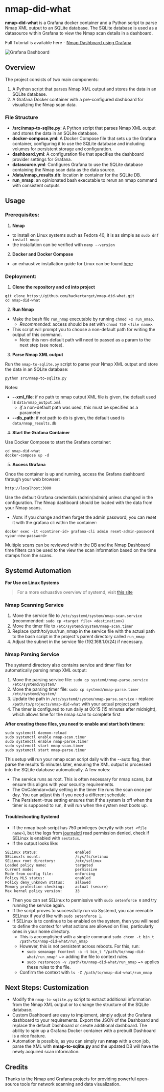 # nmap-did-what

**nmap-did-what** is a Grafana docker container and a Python script to parse Nmap XML output to an SQLite database. The SQLite database is used as a datasource within Grafana to view the Nmap scan details in a dashboard.

Full Tutorial is available here - [Nmap Dashboard using Grafana](https://hackertarget.com/nmap-dashboard-with-grafana/)

![Grafana Dashboard](https://hackertarget.com/images/nmap-grafana-dashboard.webp)

## Overview

The project consists of two main components:

1. A Python script that parses Nmap XML output and stores the data in an SQLite database.
2. A Grafana Docker container with a pre-configured dashboard for visualizing the Nmap scan data.

### File Structure

- **/src/nmap-to-sqlite.py**: A Python script that parses Nmap XML output and stores the data in an SQLite database.
- **docker-compose.yml**: A Docker Compose file that sets up the Grafana container, configuring it to use the SQLite database and including volumes for persistent storage and configuration.
- **dashboard.yml**: A configuration file that specifies the dashboard provider settings for Grafana.
- **datasource.yml**: Configures Grafana to use the SQLite database containing the Nmap scan data as the data source.
- **/data/nmap_results.db**: location in container for the SQLite DB.
- **run_nmap**: an opinionated bash executable to rerun an nmap command with consistent outputs


## Usage

### Prerequisites:

1. **Nmap**
  - to install on Linux systems such as Fedora 40, it is as simple as `sudo dnf install nmap`
  - the installation can be verified with `namp --version`
2. **Docker and Docker Compose**
  - an exhaustive installation guide for Linux can be found [here](https://docs.docker.com/engine/install/fedora/)


### Deployment:

1. **Clone the repository and cd into project**

```
git clone https://github.com/hackertarget/nmap-did-what.git
cd nmap-did-what
```

2. **Run Nmap**
- Make the bash file `run_nmap` executable by running `chmod +x run_nmap`.
  - _Recommended_: access should be set with `chmod 750 <file name>`.
- This script will prompt you to choose a non-default path for writing the output of this command.
  - Note: this non-default path will need to passed as a param to the next step (see notes).

3. **Parse Nmap XML output**

Run the `nmap-to-sqlite.py` script to parse your Nmap XML output and store the data in an SQLite database:

```
python src/nmap-to-sqlite.py
```
Notes:
- **--xml_file**: if no path to nmap output XML file is given, the default used is `data/nmap_output.xml`
  - _if_ a non-default path was used, this must be specified as a parameter
- **--db_path**: if not path to db is given, the default used is `data/nmap_results.db`

4. **Start the Grafana Container**

Use Docker Compose to start the Grafana container:

```
cd nmap-did-what
docker-compose up -d
```

5. **Access Grafana**

Once the container is up and running, access the Grafana dashboard through your web browser:

```
http://localhost:3000
```

Use the default Grafana credentials (admin/admin) unless changed in the configuration. The Nmap dashboard should be loaded with the data from your Nmap scans.
- *Note*: if you change and then forget the admin password, you can reset it with the grafana cli within the container:
```
docker exec -it <continer-id> grafana-cli admin reset-admin-password <your-new-password>
```

Multiple scans can be reviewed within the DB and the Nmap Dashboard time filters can be used to the view the scan information based on the time stamps from the scans.

## Systemd Automation
**For Use on Linux Systems**
> For a more exhuastive overview of systemd, visit [this site](https://systemd.io/)

### Nmap Scanning Service
1. Move the service file to `/etc/systemd/system/nmap-scan.service` (recommended: `sudo cp <target file> <destination>`)
2. Move the timer file to `/etc/systemd/system/nmap-scan.timer`
3. Replace /path/to/your/run_nmap in the service file with the actual path to the bash script in the project's parent directory called `run_nmap`
4. Adjust the subnet in the service file (192.168.1.0/24) if necessary.

### Nmap Parsing Service
The systemd directory also contains service and timer files for automatically parsing nmap XML output:

1. Move the parsing service file: `sudo cp systemd/nmap-parse.service /etc/systemd/system/`
2. Move the parsing timer file: `sudo cp systemd/nmap-parse.timer /etc/systemd/system/`
3. Update the path in `/etc/systemd/system/nmap-parse.service` - replace `/path/to/projects/nmap-did-what` with your actual project path
4. The timer is configured to run daily at 00:15 (15 minutes after midnight), which allows time for the nmap scan to complete first

**After creating these files, you need to enable and start both timers:**
```
sudo systemctl daemon-reload
sudo systemctl enable nmap-scan.timer
sudo systemctl enable nmap-parse.timer
sudo systemctl start nmap-scan.timer
sudo systemctl start nmap-parse.timer
```

This setup will run your nmap scan script daily with the --auto flag, then parse the results 15 minutes later, ensuring the XML output is processed into the SQLite database automatically.
A few notes:

- The service runs as root. This is often necessary for nmap scans, but ensure this aligns with your security requirements.
- The OnCalendar=daily setting in the timer file runs the scan once per day. You can adjust this if you need a different schedule.
- The Persistent=true setting ensures that if the system is off when the timer is supposed to run, it will run when the system next boots up.

#### Troubleshooting Systemd
- If the nmap bash script has 750 privileges (veryify with `stat <file name>`), but the logs from [journalctl](https://man7.org/linux/man-pages/man1/journalctl.1.html) read permission denied, check if SELinux is enabled with `sestatus`.
- If the output looks like:
```
SELinux status:                 enabled
SELinuxfs mount:                /sys/fs/selinux
SELinux root directory:         /etc/selinux
Loaded policy name:             targeted
Current mode:                   permissive
Mode from config file:          enforcing
Policy MLS status:              enabled
Policy deny_unknown status:     allowed
Memory protection checking:     actual (secure)
Max kernel policy version:      33
```
- Then you can set SELinux to permissive with `sudo setenforce 0` and try running the service again.
- If the script proves to successfully run via Systemd, you can reenable SELinux if you'd like with `sudo setenforce 1`.
- If SELinux is to continue to be enabled on the system, then you will need to define the context for what actions are allowed on files, particularly ones in your home directory.
  - This is accomplished with a simple command `sudo chcon -t bin_t /path/to/nmap-did-what/run_nmap`
  - However, this is not persistent across reboots. For this, run:
    - `sudo semanage fcontext -a -t bin_t "/path/to/nmap-did-what/run_nmap"` ~> adding the file to context rules.
    - `sudo restorecon -v /path/to/nmap-did-what/run_nmap` ~> applies these rules to the file.
  - Confirm the context with `ls -Z /path/to/nmap-did-what/run_nmap`


## Next Steps: Customization

- Modify the `nmap-to-sqlite.py` script to extract additional information from the Nmap XML output or to change the structure of the SQLite database.
- Custom Dashboard are easy to implement, simply adjust the Grafana dashboard to your requirements. Export the JSON of the Dashboard and replace the default Dashboard or create additional dashboard. The ability to spin up a Grafana Docker container with a prebuilt Dashboard is a nice feature.
- Automation is possible, as you can simply run **nmap** with a cron job, parse the XML with **nmap-to-sqlite.py** and the updated DB will have the newly acquired scan information.

## Credits

Thanks to the Nmap and Grafana projects for providing powerful open-source tools for network scanning and data visualization.
